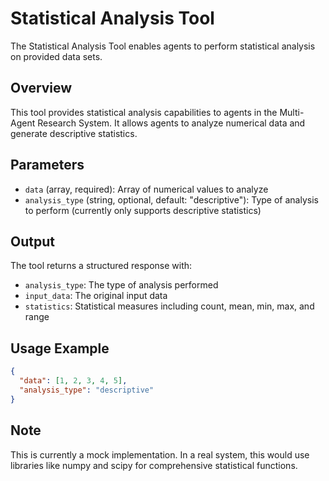 # Statistical Analysis Tool

The Statistical Analysis Tool enables agents to perform statistical analysis on provided data sets.

## Overview
This tool provides statistical analysis capabilities to agents in the Multi-Agent Research System. It allows agents to analyze numerical data and generate descriptive statistics.

## Parameters
- `data` (array, required): Array of numerical values to analyze
- `analysis_type` (string, optional, default: "descriptive"): Type of analysis to perform (currently only supports descriptive statistics)

## Output
The tool returns a structured response with:
- `analysis_type`: The type of analysis performed
- `input_data`: The original input data
- `statistics`: Statistical measures including count, mean, min, max, and range

## Usage Example
```json
{
  "data": [1, 2, 3, 4, 5],
  "analysis_type": "descriptive"
}
```

## Note
This is currently a mock implementation. In a real system, this would use libraries like numpy and scipy for comprehensive statistical functions.